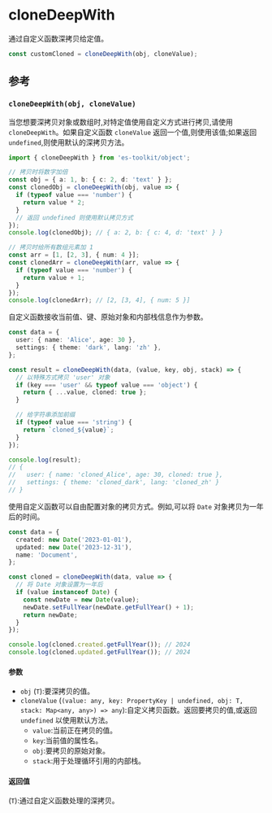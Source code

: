 # cloneDeepWith

通过自定义函数深拷贝给定值。

```typescript
const customCloned = cloneDeepWith(obj, cloneValue);
```

## 参考

### `cloneDeepWith(obj, cloneValue)`

当您想要深拷贝对象或数组时,对特定值使用自定义方式进行拷贝,请使用 `cloneDeepWith`。如果自定义函数 `cloneValue` 返回一个值,则使用该值;如果返回 `undefined`,则使用默认的深拷贝方法。

```typescript
import { cloneDeepWith } from 'es-toolkit/object';

// 拷贝时将数字加倍
const obj = { a: 1, b: { c: 2, d: 'text' } };
const clonedObj = cloneDeepWith(obj, value => {
  if (typeof value === 'number') {
    return value * 2;
  }
  // 返回 undefined 则使用默认拷贝方式
});
console.log(clonedObj); // { a: 2, b: { c: 4, d: 'text' } }

// 拷贝时给所有数组元素加 1
const arr = [1, [2, 3], { num: 4 }];
const clonedArr = cloneDeepWith(arr, value => {
  if (typeof value === 'number') {
    return value + 1;
  }
});
console.log(clonedArr); // [2, [3, 4], { num: 5 }]
```

自定义函数接收当前值、键、原始对象和内部栈信息作为参数。

```typescript
const data = {
  user: { name: 'Alice', age: 30 },
  settings: { theme: 'dark', lang: 'zh' },
};

const result = cloneDeepWith(data, (value, key, obj, stack) => {
  // 以特殊方式拷贝 'user' 对象
  if (key === 'user' && typeof value === 'object') {
    return { ...value, cloned: true };
  }

  // 给字符串添加前缀
  if (typeof value === 'string') {
    return `cloned_${value}`;
  }
});

console.log(result);
// {
//   user: { name: 'cloned_Alice', age: 30, cloned: true },
//   settings: { theme: 'cloned_dark', lang: 'cloned_zh' }
// }
```

使用自定义函数可以自由配置对象的拷贝方式。例如,可以将 `Date` 对象拷贝为一年后的时间。

```typescript
const data = {
  created: new Date('2023-01-01'),
  updated: new Date('2023-12-31'),
  name: 'Document',
};

const cloned = cloneDeepWith(data, value => {
  // 将 Date 对象设置为一年后
  if (value instanceof Date) {
    const newDate = new Date(value);
    newDate.setFullYear(newDate.getFullYear() + 1);
    return newDate;
  }
});

console.log(cloned.created.getFullYear()); // 2024
console.log(cloned.updated.getFullYear()); // 2024
```

#### 参数

- `obj` (`T`):要深拷贝的值。
- `cloneValue` (`(value: any, key: PropertyKey | undefined, obj: T, stack: Map<any, any>) => any`):自定义拷贝函数。返回要拷贝的值,或返回 `undefined` 以使用默认方法。
  - `value`:当前正在拷贝的值。
  - `key`:当前值的属性名。
  - `obj`:要拷贝的原始对象。
  - `stack`:用于处理循环引用的内部栈。

#### 返回值

(`T`):通过自定义函数处理的深拷贝。
